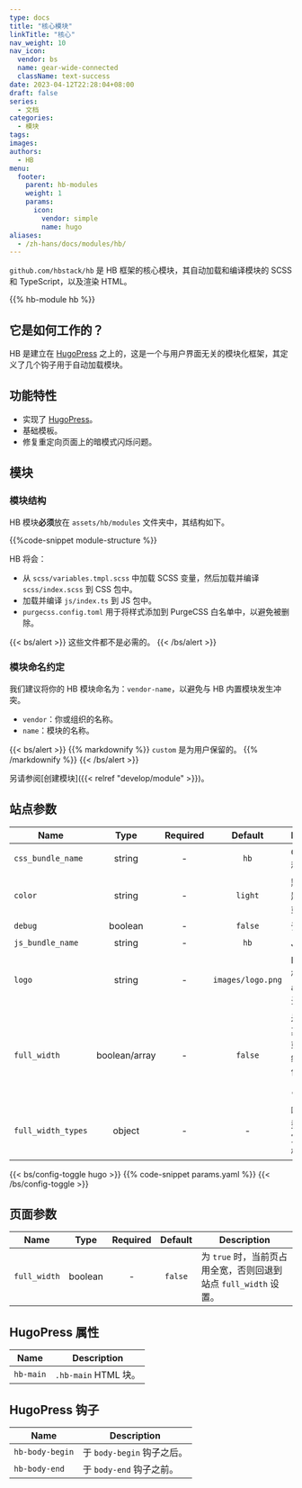 ```yaml
---
type: docs
title: "核心模块"
linkTitle: "核心"
nav_weight: 10
nav_icon:
  vendor: bs
  name: gear-wide-connected
  className: text-success
date: 2023-04-12T22:28:04+08:00
draft: false
series:
  - 文档
categories:
  - 模块
tags:
images:
authors:
  - HB
menu:
  footer:
    parent: hb-modules
    weight: 1
    params:
      icon:
        vendor: simple
        name: hugo
aliases:
  - /zh-hans/docs/modules/hb/
---
```


`github.com/hbstack/hb` 是 HB 框架的核心模块，其自动加载和编译模块的 SCSS 和 TypeScript，以及渲染 HTML。

<!--more-->

{{% hb-module hb %}}

## 它是如何工作的？

HB 是建立在 [HugoPress](https://hugomods.com/en/docs/hugopress/) 之上的，这是一个与用户界面无关的模块化框架，其定义了几个钩子用于自动加载模块。

## 功能特性

- 实现了 [HugoPress](https://hugomods.com/en/docs/hugopress/)。
- 基础模板。
- 修复重定向页面上的暗模式闪烁问题。

## 模块

### 模块结构

HB 模块**必须**放在 `assets/hb/modules` 文件夹中，其结构如下。

{{%code-snippet module-structure %}}

HB 将会：

- 从 `scss/variables.tmpl.scss` 中加载 SCSS 变量，然后加载并编译 `scss/index.scss` 到 CSS 包中。
- 加载并编译 `js/index.ts` 到 JS 包中。
- `purgecss.config.toml` 用于将样式添加到 PurgeCSS 白名单中，以避免被删除。

{{< bs/alert >}}
这些文件都不是必需的。
{{< /bs/alert >}}

### 模块命名约定

我们建议将你的 HB 模块命名为：`vendor-name`，以避免与 HB 内置模块发生冲突。

- `vendor`：你或组织的名称。
- `name`：模块的名称。

{{< bs/alert >}}
{{% markdownify %}}
`custom` 是为用户保留的。
{{% /markdownify %}}
{{< /bs/alert >}}

另请参阅[创建模块]({{< relref "develop/module" >}})。

## 站点参数

| Name              |  Type   | Required |      Default      | Description                       |
| ----------------- | :-----: | :------: | :---------------: | --------------------------------- |
| `css_bundle_name` | string  |    -     |       `hb`        | CSS 的名称。                      |
| `color`           | string  |    -     |      `light`      | 默认颜色主题，`light` 或者 `dark`。 |
| `debug`           | boolean |    -     |      `false`      | 调试模式。                        |
| `js_bundle_name`  | string  |    -     |       `hb`        | JS 的名称。                       |
| `logo`            | string  |    -     | `images/logo.png` | Logo 路径，相对于 `assets` 目录。 |
| `full_width`      | boolean/array | - | `false` | 是否全宽，其为布尔值或者第一层级的栏目数值，如 `["docs", "blog"]`。 |
| `full_width_types` | object | - | - | 哪些内容类型占据全宽，被用于模块。|

{{< bs/config-toggle hugo >}}
{{% code-snippet params.yaml %}}
{{< /bs/config-toggle >}}

## 页面参数

| Name              |  Type   | Required |      Default      | Description                                |
| ----------------- | :-----: | :------: | :---------------: | ------------------------------------------ |
| `full_width` | boolean  |    -     |       `false`        | 为 `true` 时，当前页占用全宽，否则回退到站点 `full_width` 设置。

## HugoPress 属性

| Name      | Description          |
| --------- | -------------------- |
| `hb-main` | `.hb-main` HTML 块。 |

## HugoPress 钩子

| Name            | Description                |
| --------------- | -------------------------- |
| `hb-body-begin` | 于 `body-begin` 钩子之后。 |
| `hb-body-end`   | 于 `body-end` 钩子之前。   |

